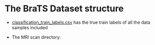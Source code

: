 # The BraTS Dataset structure

- [classification_train_labels.csv](classification_train_labels.csv) has the true train labels of all the data samples included

- The MRI scan directory:

  
